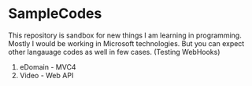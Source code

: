 # SampleCodes

This repository is sandbox for new things I am learning in programming. Mostly I would be working in Microsoft technologies. But you can expect other langauage codes as well in few cases. (Testing WebHooks)

1. eDomain - MVC4
2. Video - Web API
